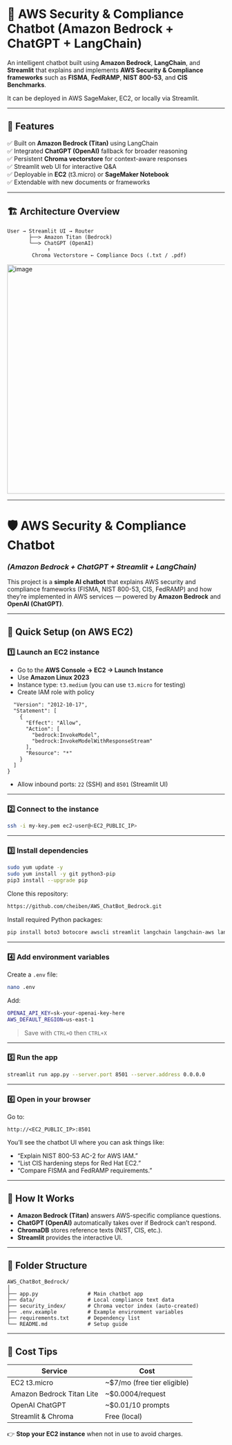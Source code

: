 # 🧠 AWS Security & Compliance Chatbot (Amazon Bedrock + ChatGPT + LangChain)

An intelligent chatbot built using **Amazon Bedrock**, **LangChain**, and **Streamlit** that explains and implements **AWS Security & Compliance frameworks** such as **FISMA**, **FedRAMP**, **NIST 800-53**, and **CIS Benchmarks**.

It can be deployed in AWS SageMaker, EC2, or locally via Streamlit.

---

## 🚀 Features

✅ Built on **Amazon Bedrock (Titan)** using LangChain  
✅ Integrated **ChatGPT (OpenAI)** fallback for broader reasoning  
✅ Persistent **Chroma vectorstore** for context-aware responses  
✅ Streamlit web UI for interactive Q&A  
✅ Deployable in **EC2** (t3.micro) or **SageMaker Notebook**  
✅ Extendable with new documents or frameworks  

---

## 🏗️ Architecture Overview

```text
User → Streamlit UI → Router
       ├──> Amazon Titan (Bedrock)
       └──> ChatGPT (OpenAI)
             ↑
        Chroma Vectorstore ← Compliance Docs (.txt / .pdf)
```
<img width="1644" height="530" alt="image" src="https://github.com/user-attachments/assets/235cad2b-e523-4178-aed2-376910dc219b" />

---

# 🛡️ AWS Security & Compliance Chatbot

### *(Amazon Bedrock + ChatGPT + Streamlit + LangChain)*

This project is a **simple AI chatbot** that explains AWS security and compliance frameworks (FISMA, NIST 800-53, CIS, FedRAMP) and how they’re implemented in AWS services — powered by **Amazon Bedrock** and **OpenAI (ChatGPT)**.

---

## 🚀 Quick Setup (on AWS EC2)

### 1️⃣ Launch an EC2 instance

* Go to the **AWS Console → EC2 → Launch Instance**
* Use **Amazon Linux 2023**
* Instance type: `t3.medium` (you can use `t3.micro` for testing)
* Create IAM role with policy

``` {
  "Version": "2012-10-17",
  "Statement": [
    {
      "Effect": "Allow",
      "Action": [
        "bedrock:InvokeModel",
        "bedrock:InvokeModelWithResponseStream"
      ],
      "Resource": "*"
    }
  ]
}
```
* Allow inbound ports: `22` (SSH) and `8501` (Streamlit UI)

---

### 2️⃣ Connect to the instance

```bash
ssh -i my-key.pem ec2-user@<EC2_PUBLIC_IP>
```

---

### 3️⃣ Install dependencies

```bash
sudo yum update -y
sudo yum install -y git python3-pip
pip3 install --upgrade pip
```

Clone this repository:

```bash
https://github.com/cheiben/AWS_ChatBot_Bedrock.git
```

Install required Python packages:

```bash
pip install boto3 botocore awscli streamlit langchain langchain-aws langchain-community langchain-chroma chromadb openai python-dotenv
```

---

### 4️⃣ Add environment variables

Create a `.env` file:

```bash
nano .env
```

Add:

```bash
OPENAI_API_KEY=sk-your-openai-key-here
AWS_DEFAULT_REGION=us-east-1
```

> Save with `CTRL+O` then `CTRL+X`

---

### 5️⃣ Run the app

```bash
streamlit run app.py --server.port 8501 --server.address 0.0.0.0
```

---

### 6️⃣ Open in your browser

Go to:

```
http://<EC2_PUBLIC_IP>:8501
```

You’ll see the chatbot UI where you can ask things like:

* “Explain NIST 800-53 AC-2 for AWS IAM.”
* “List CIS hardening steps for Red Hat EC2.”
* “Compare FISMA and FedRAMP requirements.”

---

## 🧠 How It Works

* **Amazon Bedrock (Titan)** answers AWS-specific compliance questions.
* **ChatGPT (OpenAI)** automatically takes over if Bedrock can’t respond.
* **ChromaDB** stores reference texts (NIST, CIS, etc.).
* **Streamlit** provides the interactive UI.

---

## 🪪 Folder Structure

```
AWS_ChatBot_Bedrock/
│
├── app.py                # Main chatbot app
├── data/                 # Local compliance text data
├── security_index/       # Chroma vector index (auto-created)
├── .env.example          # Example environment variables
├── requirements.txt      # Dependency list
└── README.md             # Setup guide
```

---

## 💸 Cost Tips

| Service                   | Cost                        |
| ------------------------- | --------------------------- |
| EC2 t3.micro              | ~$7/mo (free tier eligible) |
| Amazon Bedrock Titan Lite | ~$0.0004/request            |
| OpenAI ChatGPT            | ~$0.01/10 prompts           |
| Streamlit & Chroma        | Free (local)                |

👉 **Stop your EC2 instance** when not in use to avoid charges.

